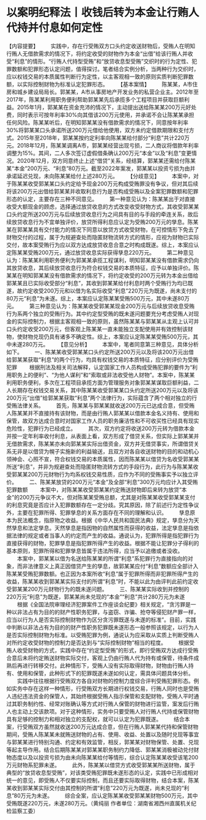 # 以案明纪释法丨收钱后转为本金让行贿人代持并付息如何定性

【内容提要】
　　实践中，存在行受贿双方口头约定收送财物后，受贿人在明知行贿人无借款需求的情况下，将约定收受的财物作为本金“出借”给该行贿人并收受“利息”的情形。“行贿人代持型受贿”和“放贷收息型受贿”交织时的行为定性、犯罪数额和犯罪形态认定问题，值得探讨。笔者结合实例分析，当两种行为交织时，应以权钱交易的本质属性判断行为定性，以主客观相一致的原则实质判断犯罪数额，以实际控制财物为标准认定犯罪形态。
　　【基本案情】
　　陈某某，A市住房和城乡建设局局长。郭某某，A市从事房地产开发业务的私营企业主。2012年至2017年，陈某某利用职务便利帮助郭某某先后承揽多个工程项目并获取巨额利益。2015年1月，郭某某在资金充沛的情况下，主动提出送给陈某某200万元好处费，同时表示可按年利率30%向其借该200万元使用，并承诺不会让陈某某承担任何风险。陈某某听后，在明知郭某某没有借款需求的情况下，同意按年利率30%将郭某某口头承诺所送200万元借给他使用，双方未约定借款期限和支付方式。2015年至2018年，郭某某按约定利率向陈某某给付部分“利息”共计220万元。2018年12月，陈某某调离A市，郭某某经营出现亏损，二人商议将借款年利率调整为15%。其间，二人多次签订虚假借条确认200万元“本金”以及“利息”变更情况。2020年12月，双方同意终止上述“借贷”关系，经结算，郭某某还需给付陈某某“本金”200万元、“利息”80万元。截至2022年案发，郭某某以投资亏损为由并承诺延迟兑现，未向陈某某给付上述280万元。
　　【分歧意见】
　　本案中，对于陈某某收受郭某某口头约定给予现金200万元构成受贿罪没有争议，但对其后续将该200万元出借给郭某某并收取利息行为是否构成受贿以及全案犯罪数额和犯罪形态的认定，主要存在三种不同意见。
　　第一种意见认为：陈某某出于对直接收受大额现金的顾虑，选择通过放贷收息的方式改变收受财物方式，其收受郭某某口头约定所送200万元与后续放贷收息行为之间具有目的与手段的牵连关系，故后续放贷收息行为不宜单独评价，放贷所得利息应认定为受贿200万元的孳息。陈某某在郭某某具有交付能力的情况下同意以放贷方式收受财物，在可控情形下免去了财物交付的过程，属于为规避查处而隐匿财物流转方式的情形，应视为财物已实际交付，故本案受贿行为应以双方达成放贷收息合意之时构成既遂。综上，本案应认定陈某某受贿200万元，通过放贷收息实际获得孳息220万元。
　　第二种意见认为：陈某某利用职务便利为郭某某承揽工程谋利，明知郭某某没有借款需求仍向其放贷收息，其后续放贷收息行为符合权钱交易的本质特征，应予以单独评价。陈某某在明知郭某某没有借款需求的情况下，将约定收受的200万元转为本金出借给郭某某且已实际收受部分“利息”，其收到郭某某给付利息时两个受贿行为均已既遂，故约定收受200万元和以借为名实际收受“利息”220万元为既遂，尚未支付的80万元“利息”为未遂。综上，本案应认定陈某某受贿500万元，其中未遂80万元。
　　第三种意见认为：陈某某收受郭某某现金200万元与后续放贷收息受贿行为系两个独立的受贿行为。其中约定型受贿的既未遂问题要充分考虑受贿人对现金的实际控制力，根据主客观相一致的原则，虽然陈某某与郭某某从主观上认可并口头约定收受200万元，但客观上陈某某一直未能独立支配使用并有效控制该财物，使财物兑现仍具有诸多不确定性。综上，本案应认定陈某某受贿500万元，其中未遂280万元。
　　【意见分析】
　　本案中，笔者同意第三种意见，具体分析如下。
　　一、陈某某收受郭某某口头约定所送200万元以及将该200万元出借给郭某某获取“利息”的两个行为，均具有权钱交易的本质特征，应分别评价为受贿犯罪
　　根据刑法及相关司法解释，认定国家工作人员构成受贿犯罪的要件为“利用职务上的便利”、“为他人谋利”和“索取或非法收受他人财物”。本案中，陈某某利用职务便利，多次在工程项目承揽方面为管理服务对象郭某某谋取巨额利益，二人长期存在权钱交易关系，其中陈某某收受郭某某口头约定所送200万元以及将该200万元“出借”给郭某某获取“利息”两个法律行为，实际蕴含了两个相对独立的行受贿法律关系。
　　首先，陈某某与郭某某就收送200万元已达成合意，但受贿人陈某某并不直接持有该财物，而是由行贿人郭某某以借款本金名义持有、使用和保管，故双方达成合意时对国家工作人员的职务廉洁性和不可收买性已经具有现实危险性，犯罪行为已经成立。
　　其次，双方约定将收送200万元转为借款本金并按一定年利率收付利息，从表面上看，双方形成了借贷关系，但实际上郭某某并无借款需求，陈某某亦未向郭某某实际出借资金，双方并无借贷事实，所谓借贷关系无非是以借贷为幌子实施新的利益输送，且双方对各自收送财物的目的和动机心领神会、心照不宣，符合权钱交易的本质属性，因而陈某某以借贷为名收受郭某某所送“利息”，并非为规避查处而隐匿财物流转方式的手段行为，此行为与陈某某收受郭某某200万元财物行为均系权钱交易性质，应作为不同的受贿事实予以独立评价。
　　二、陈某某放贷的200万元“本金”及全部“利息”300万元均应计入其受贿犯罪数额
　　本案中，对陈某某收受郭某某约定贿送财物即后来转为放贷“本金”的200万元争议不大，但对陈某某受贿总额，尤其是对陈某某收受郭某某支付的利息究竟是否应计入犯罪数额存在一定分歧。究其原因，除了前述行为定性争议外，主要在犯罪所得、犯罪孳息的关系方面存在不同的理解和认识。
　　孳息原本为民法概念，指原物之收益。根据《中华人民共和国民法典》规定，孳息分为天然孳息和法定孳息。天然孳息是指因物的自然属性而获得的收益，法定孳息是指依据法律的规定或者当事人的约定而产生的收益。通说认为，犯罪所得是指犯罪行为直接获得的财物，犯罪孳息是指犯罪所得产生的收益。根据不能让犯罪分子得利的基本原则，犯罪所得和犯罪孳息皆属于违法所得，应当予以追缴或者没收。
　　本案中，郭某某以借为名送给陈某某的所谓“利息”系犯罪行为直接指向的对象，而非法律意义上真正因借贷产生的孳息，故郭某某应付“利息”数额应全部计入陈某某受贿犯罪数额。也正因为本案所收“利息”属于犯罪所得而非犯罪所得产生的收益，陈某某收到郭某某实际支付的所谓“利息”时，不能以此为由评判此前约定收受郭某某200万元财物行为的既未遂问题。
　　三、陈某某实际收到并控制的220万元“利息”为既遂，郭某某尚未兑现的“本金”“利息”共计280万元为未遂
　　根据《全国法院审理经济犯罪案件工作座谈会纪要》相关规定，“贪污罪是一种以非法占有为目的的财产性职务犯罪，与盗窃、诈骗、抢夺等侵犯财产罪一样，应当以行为人是否实际控制财物作为区分贪污罪既遂与未遂的标准”。目前，实践中判断以非法占有为目的的财产性职务犯罪既未遂形态一般参照该规定，以行为人是否实际控制财物为标准。以受贿犯罪为例，通说认为应采取从实质上判断受贿人对所约定收受财物的控制力是否达到与“实际控制财物”相当的程度。
　　根据受贿人收受财物的方式，实践中存在“约定型受贿”的形式，即行受贿双方达成行受贿合意后未将约定贿送财物实际交付，客观上仍由行贿人代为持有或保管，待条件成熟后再进行转移交付。此种情形下，受贿人没有实际取得财物，财物由行贿人持有、使用和保管，此种形式下的犯罪既遂未遂如何认定，需具体问题具体分析。
　　实践中往往根据行受贿双方各自对财物的控制力度综合评判受贿犯罪形态。例如实务中存在这样一种情形，行受贿双方长期进行权钱交易，行贿人同时也是受贿人违纪违法资金的保管人，其始终根据受贿人指示保管和支配财物，受贿人平时通过其职务制约性、经常对账确认等方式对行贿人保管的财物进行监管，案发后行贿人也主动上交该款项。对于这种情形，实务中只要受贿人对行贿人代持或保管财物具有足够的控制力和相对独立的支配权，就可以认定为犯罪既遂。
　　结合本案，行受贿双方虽然就收送200万元达成合意，但在行贿人郭某某代持和保管财物期间，受贿人陈某某未就贿送财物的占有、使用、收益、处置以及随时兑现等事宜与郭某某进行特别沟通、约定和有效监管，相反，郭某某对财物保管、处置、兑现等起主导作用。结合后期陈某某对郭某某职务制约力降低、郭某某消极被动兑付财物态度以及以投资亏损为由未向陈某某给付等情形，综合认定陈某某收受该笔200万元财物系犯罪未遂。
　　此外，陈某某以借贷方式收受郭某某所送财物，属于典型的“放贷收息型受贿”，对该类受贿犯罪既未遂形态的认定，实践中已形成相对统一的意见，即受贿人不仅要实际控制，而且还要实际取得财物，结合本案，陈某某收到郭某某实际交付由其控制的所谓“利息”220万元为既遂，尚未兑现的“利息”80万元为未遂。
　　综合全案，应认定陈某某收受郭某某财物500万元，其中受贿既遂220万元，未遂280万元。（黄纯丽 作者单位：湖南省湘西州直属机关纪检监察工委）